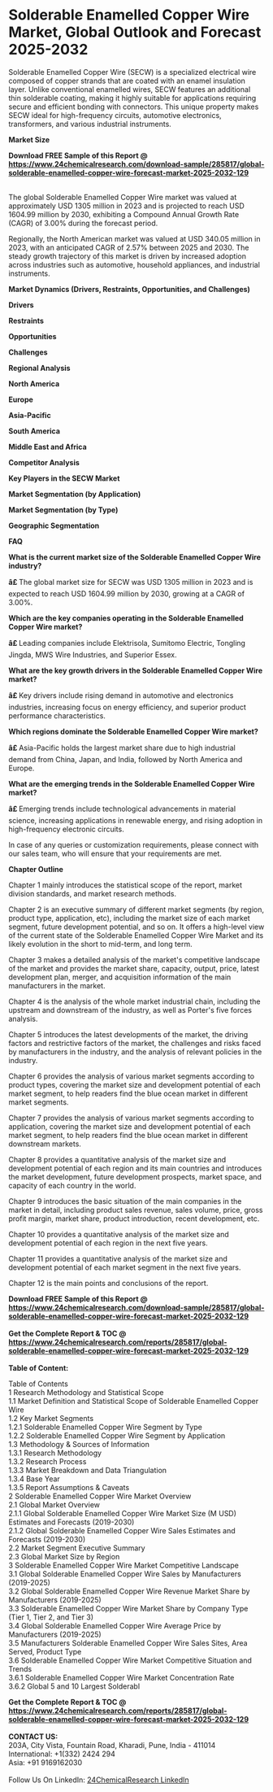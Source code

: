 <h1>Solderable Enamelled Copper Wire Market, Global Outlook and Forecast 2025-2032</h1><p>Solderable Enamelled Copper Wire (SECW) is a specialized electrical wire composed of copper strands that are coated with an enamel insulation layer. Unlike conventional enamelled wires, SECW features an additional thin solderable coating, making it highly suitable for applications requiring secure and efficient bonding with connectors. This unique property makes SECW ideal for high-frequency circuits, automotive electronics, transformers, and various industrial instruments.</p><p>
<strong>Market Size</strong></p><p>
</p><div><b>Download FREE Sample of this Report @ 
            <a href="https://www.24chemicalresearch.com/download-sample/285817/global-solderable-enamelled-copper-wire-forecast-market-2025-2032-129">
            https://www.24chemicalresearch.com/download-sample/285817/global-solderable-enamelled-copper-wire-forecast-market-2025-2032-129</a></b></div><br><p>The global Solderable Enamelled Copper Wire market was valued at approximately USD 1305 million in 2023 and is projected to reach USD 1604.99 million by 2030, exhibiting a Compound Annual Growth Rate (CAGR) of 3.00% during the forecast period.</p><p>
</p><p>Regionally, the North American market was valued at USD 340.05 million in 2023, with an anticipated CAGR of 2.57% between 2025 and 2030. The steady growth trajectory of this market is driven by increased adoption across industries such as automotive, household appliances, and industrial instruments.</p><p>
<strong>Market Dynamics (Drivers, Restraints, Opportunities, and Challenges)</strong></p><p>
<strong>Drivers</strong></p><p>
</p><p>
<strong>Restraints</strong></p><p>
</p><p>
<strong>Opportunities</strong></p><p>
</p><p>
<strong>Challenges</strong></p><p>
</p><p>
<strong>Regional Analysis</strong></p><p>
<strong>North America</strong></p><p>
</p><p>
<strong>Europe</strong></p><p>
</p><p>
<strong>Asia-Pacific</strong></p><p>
</p><p>
<strong>South America</strong></p><p>
</p><p>
<strong>Middle East and Africa</strong></p><p>
</p><p>
<strong>Competitor Analysis</strong></p><p>
<strong>Key Players in the SECW Market</strong></p><p>
</p><p>
<strong>Market Segmentation (by Application)</strong></p><p>
</p><p>
<strong>Market Segmentation (by Type)</strong></p><p>
</p><p>
<strong>Geographic Segmentation</strong></p><p>
</p><p>
<strong>FAQ </strong></p><p>
<strong>What is the current market size of the Solderable Enamelled Copper Wire industry?</strong></p><p>
</p><p><strong>â£ </strong>The global market size for SECW was USD 1305 million in 2023 and is expected to reach USD 1604.99 million by 2030, growing at a CAGR of 3.00%.</p><p>
<strong>Which are the key companies operating in the Solderable Enamelled Copper Wire market?</strong></p><p>
</p><p><strong>â£ </strong>Leading companies include Elektrisola, Sumitomo Electric, Tongling Jingda, MWS Wire Industries, and Superior Essex.</p><p>
<strong>What are the key growth drivers in the Solderable Enamelled Copper Wire market?</strong></p><p>
</p><p><strong>â£ </strong>Key drivers include rising demand in automotive and electronics industries, increasing focus on energy efficiency, and superior product performance characteristics.</p><p>
<strong>Which regions dominate the Solderable Enamelled Copper Wire market?</strong></p><p>
</p><p><strong>â£ </strong>Asia-Pacific holds the largest market share due to high industrial demand from China, Japan, and India, followed by North America and Europe.</p><p>
<strong>What are the emerging trends in the Solderable Enamelled Copper Wire market?</strong></p><p>
</p><p><strong>â£ </strong>Emerging trends include technological advancements in material science, increasing applications in renewable energy, and rising adoption in high-frequency electronic circuits.</p><p>
</p><p>
</p><p>
In case of any queries or customization requirements, please connect with our sales team, who will ensure that your requirements are met.</p><p>
<strong>Chapter Outline</strong></p><p>
Chapter 1 mainly introduces the statistical scope of the report, market division standards, and market research methods.</p><p>
Chapter 2 is an executive summary of different market segments (by region, product type, application, etc), including the market size of each market segment, future development potential, and so on. It offers a high-level view of the current state of the Solderable Enamelled Copper Wire Market and its likely evolution in the short to mid-term, and long term.</p><p>
Chapter 3 makes a detailed analysis of the market's competitive landscape of the market and provides the market share, capacity, output, price, latest development plan, merger, and acquisition information of the main manufacturers in the market.</p><p>
Chapter 4 is the analysis of the whole market industrial chain, including the upstream and downstream of the industry, as well as Porter's five forces analysis.</p><p>
Chapter 5 introduces the latest developments of the market, the driving factors and restrictive factors of the market, the challenges and risks faced by manufacturers in the industry, and the analysis of relevant policies in the industry.</p><p>
Chapter 6 provides the analysis of various market segments according to product types, covering the market size and development potential of each market segment, to help readers find the blue ocean market in different market segments.</p><p>
Chapter 7 provides the analysis of various market segments according to application, covering the market size and development potential of each market segment, to help readers find the blue ocean market in different downstream markets.</p><p>
Chapter 8 provides a quantitative analysis of the market size and development potential of each region and its main countries and introduces the market development, future development prospects, market space, and capacity of each country in the world.</p><p>
Chapter 9 introduces the basic situation of the main companies in the market in detail, including product sales revenue, sales volume, price, gross profit margin, market share, product introduction, recent development, etc.</p><p>
Chapter 10 provides a quantitative analysis of the market size and development potential of each region in the next five years.</p><p>
Chapter 11 provides a quantitative analysis of the market size and development potential of each market segment in the next five years.</p><p>
Chapter 12 is the main points and conclusions of the report.</p><div><b>Download FREE Sample of this Report @ 
            <a href="https://www.24chemicalresearch.com/download-sample/285817/global-solderable-enamelled-copper-wire-forecast-market-2025-2032-129">
            https://www.24chemicalresearch.com/download-sample/285817/global-solderable-enamelled-copper-wire-forecast-market-2025-2032-129</a></b></div><br><div><b>Get the Complete Report & TOC @ 
            <a href="https://www.24chemicalresearch.com/reports/285817/global-solderable-enamelled-copper-wire-forecast-market-2025-2032-129">
            https://www.24chemicalresearch.com/reports/285817/global-solderable-enamelled-copper-wire-forecast-market-2025-2032-129</a></b></div><br>
            <b>Table of Content:</b><p>Table of Contents<br />
1 Research Methodology and Statistical Scope<br />
1.1 Market Definition and Statistical Scope of Solderable Enamelled Copper Wire<br />
1.2 Key Market Segments<br />
1.2.1 Solderable Enamelled Copper Wire Segment by Type<br />
1.2.2 Solderable Enamelled Copper Wire Segment by Application<br />
1.3 Methodology & Sources of Information<br />
1.3.1 Research Methodology<br />
1.3.2 Research Process<br />
1.3.3 Market Breakdown and Data Triangulation<br />
1.3.4 Base Year<br />
1.3.5 Report Assumptions & Caveats<br />
2 Solderable Enamelled Copper Wire Market Overview<br />
2.1 Global Market Overview<br />
2.1.1 Global Solderable Enamelled Copper Wire Market Size (M USD) Estimates and Forecasts (2019-2030)<br />
2.1.2 Global Solderable Enamelled Copper Wire Sales Estimates and Forecasts (2019-2030)<br />
2.2 Market Segment Executive Summary<br />
2.3 Global Market Size by Region<br />
3 Solderable Enamelled Copper Wire Market Competitive Landscape<br />
3.1 Global Solderable Enamelled Copper Wire Sales by Manufacturers (2019-2025)<br />
3.2 Global Solderable Enamelled Copper Wire Revenue Market Share by Manufacturers (2019-2025)<br />
3.3 Solderable Enamelled Copper Wire Market Share by Company Type (Tier 1, Tier 2, and Tier 3)<br />
3.4 Global Solderable Enamelled Copper Wire Average Price by Manufacturers (2019-2025)<br />
3.5 Manufacturers Solderable Enamelled Copper Wire Sales Sites, Area Served, Product Type<br />
3.6 Solderable Enamelled Copper Wire Market Competitive Situation and Trends<br />
3.6.1 Solderable Enamelled Copper Wire Market Concentration Rate<br />
3.6.2 Global 5 and 10 Largest Solderabl</p><div><b>Get the Complete Report & TOC @ 
            <a href="https://www.24chemicalresearch.com/reports/285817/global-solderable-enamelled-copper-wire-forecast-market-2025-2032-129">
            https://www.24chemicalresearch.com/reports/285817/global-solderable-enamelled-copper-wire-forecast-market-2025-2032-129</a></b></div><br><b>CONTACT US:</b><br>
            203A, City Vista, Fountain Road, Kharadi, Pune, India - 411014<br>
            International: +1(332) 2424 294<br>
            Asia: +91 9169162030 <br><br>
            Follow Us On LinkedIn: <a href="https://www.linkedin.com/company/24chemicalresearch/">24ChemicalResearch LinkedIn</a>